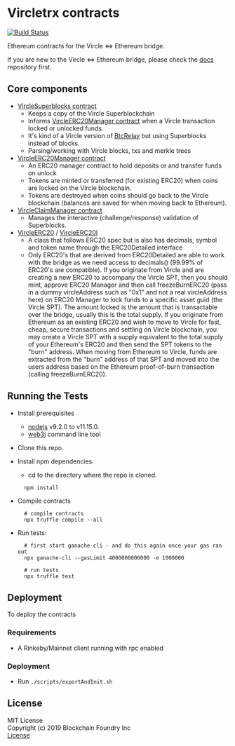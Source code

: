 # Vircletrx contracts

[![Build Status](https://travis-ci.com/vircle/vircletrx-contracts.svg?branch=master)](https://travis-ci.com/vircle/vircletrx-contracts)

Ethereum contracts for the Vircle <=> Ethereum bridge.

If you are new to the Vircle <=> Ethereum bridge, please check the [docs](https://github.com/vircle/vircletrx-docs) repository first.

## Core components
* [VircleSuperblocks contract](contracts/VircleSuperblocks.sol)
  * Keeps a copy of the Vircle Superblockchain
  * Informs [VircleERC20Manager contract](contracts/token/VircleERC20Manager.sol) when a Vircle transaction locked or unlocked funds.
  * It's kind of a Vircle version of [BtcRelay](https://github.com/ethereum/btcrelay) but using Superblocks instead of blocks.
  * Parsing/working with Vircle blocks, txs and merkle trees 
* [VircleERC20Manager contract](contracts/token/VircleERC20Manager.sol)
  * An ERC20 manager contract to hold deposits or and transfer funds on unlock
  * Tokens are minted or transferred (for existing ERC20) when coins are locked on the Vircle blockchain.
  * Tokens are destroyed when coins should go back to the Vircle blockchain (balances are saved for when moving back to Ethereum).
* [VircleClaimManager contract](contracts/VircleClaimManager.sol)
  * Manages the interactive (challenge/response) validation of Superblocks.
* [VircleERC20](contracts/VircleParser/VircleERC20.sol) / [VircleERC20I](contracts/interfaces/VircleERC20I.sol) 
  - A class that follows ERC20 spec but is also has decimals, symbol and token name through the ERC20Detailed interface
  - Only ERC20's that are derived from ERC20Detailed are able to work with the bridge as we need access to decimals() (99.99% of ERC20's are compatible). If you originate from Vircle and are creating a new ERC20 to accompany the Vircle SPT, then you should mint, approve ERC20 Manager and then call freezeBurnERC20 (pass in a dummy vircleAddress such as "0x1" and not a real vircleAddress here) on ERC20 Manager to lock funds to a specific asset guid (the Vircle SPT). The amount locked is the amount that is transactable over the bridge, usually this is the total supply. If you originate from Ethereum as an existing ERC20 and wish to move to Vircle for fast, cheap, secure transactions and settling on Vircle blockchain, you may create a Vircle SPT with a supply equivalent to the total supply of your Ethereum's ERC20 and then send the SPT tokens to the "burn" address. When moving from Ethereum to Vircle, funds are extracted from the "burn" address of that SPT and moved into the users address based on the Ethereum proof-of-burn transaction (calling freezeBurnERC20).

## Running the Tests

* Install prerequisites
  * [nodejs](https://nodejs.org) v9.2.0 to v11.15.0.
  * [web3j](https://docs.web3j.io/command_line_tools/) command line tool
* Clone this repo.
* Install npm dependencies.
  * cd to the directory where the repo is cloned.
  ```
    npm install
  ```

* Compile contracts
  ```
    # compile contracts
    npx truffle compile --all
  ```

* Run tests:
  ```
    # first start ganache-cli - and do this again once your gas ran out
    npx ganache-cli --gasLimit 4000000000000 -e 1000000

    # run tests
    npx truffle test
  ```

## Deployment

To deploy the contracts

### Requirements

* A Rinkeby/Mainnet client running with rpc enabled

### Deployment

* Run `./scripts/exportAndInit.sh`

## License

MIT License<br/>
Copyright (c) 2019 Blockchain Foundry Inc<br/>
[License](LICENSE)

